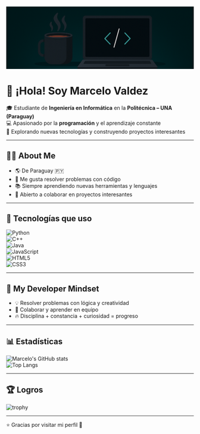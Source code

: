 <!-- Banner personalizado -->
![Header](https://github.com/marcelo27hub/Marcelo27hub/blob/main/banner_output.png?raw=true)


# 👋 ¡Hola! Soy Marcelo Valdez  

🎓 Estudiante de **Ingeniería en Informática** en la **Politécnica – UNA (Paraguay)**  
💻 Apasionado por la **programación** y el aprendizaje constante  
🚀 Explorando nuevas tecnologías y construyendo proyectos interesantes  

---

## 👨‍💻 About Me
- 🌎 De Paraguay 🇵🇾  
- 🎯 Me gusta resolver problemas con código  
- 📚 Siempre aprendiendo nuevas herramientas y lenguajes  
- 🤝 Abierto a colaborar en proyectos interesantes  

---

## 🔧 Tecnologías que uso
![Python](https://img.shields.io/badge/Python-3776AB?style=for-the-badge&logo=python&logoColor=white)  
![C++](https://img.shields.io/badge/C++-00599C?style=for-the-badge&logo=cplusplus&logoColor=white)  
![Java](https://img.shields.io/badge/Java-007396?style=for-the-badge&logo=java&logoColor=white)  
![JavaScript](https://img.shields.io/badge/JavaScript-F7DF1E?style=for-the-badge&logo=javascript&logoColor=black)  
![HTML5](https://img.shields.io/badge/HTML5-E34F26?style=for-the-badge&logo=html5&logoColor=white)  
![CSS3](https://img.shields.io/badge/CSS3-1572B6?style=for-the-badge&logo=css3&logoColor=white)  

---

## 🧠 My Developer Mindset
- 💡 Resolver problemas con lógica y creatividad  
- 🤝 Colaborar y aprender en equipo  
- 🔥 Disciplina + constancia + curiosidad = progreso  

---

## 📊 Estadísticas
![Marcelo's GitHub stats](https://github-readme-stats.vercel.app/api?username=Marcelo27hub&show_icons=true&theme=radical)  
![Top Langs](https://github-readme-stats.vercel.app/api/top-langs/?username=Marcelo27hub&layout=compact&theme=radical)  

---

## 🏆 Logros
![trophy](https://github-profile-trophy.vercel.app/?username=Marcelo27hub&theme=radical&no-frame=true&row=1)

---

⭐ Gracias por visitar mi perfil 🚀

